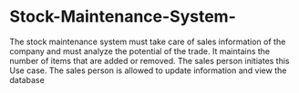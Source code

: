 # Stock-Maintenance-System-
The stock maintenance system must take care of sales information of the company and must analyze the potential of the trade. It maintains the number of items that are added or removed. The sales person initiates this Use case. The sales person is allowed to update information and view the database
